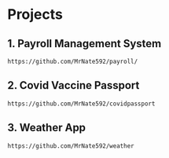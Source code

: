 # Projects

## 1. Payroll Management System
``` 
https://github.com/MrNate592/payroll/ 
```

## 2. Covid Vaccine Passport
``` 
https://github.com/MrNate592/covidpassport
```

## 3. Weather App
``` 
https://github.com/MrNate592/weather
```
